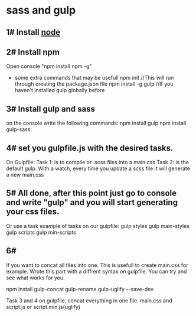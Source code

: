 # sass and gulp

## 1# Install [node](https://nodejs.org/en/)

## 2# Install npm 
Open console "npm install npm -g"

- some extra commands that may be usefull
npm init //This will run through creating the package.json file
npm install -g gulp //If you haven't installed gulp globally before


## 3# Install gulp and sass
on the console write the following commands:
npm install gulp
npm install gulp-sass

## 4# set you gulpfile.js with the desired tasks. 
On Gulpfile:
Task 1: is to compile or .scss files into a main.css 
Task 2: is the default gulp. With a watch, every time you update a scss file it will generate a new main.css

## 5# All done, after this point just go to console and write "gulp" and you will start generating your css files. 
Or use a task example of tasks on our gulpfile:
gulp styles
gulp main-styles
gulp scripts
gulp min-scripts

## 6# 
If you want to concat all files into one. This is usefull to create main.css for example. 
Wrote this part with a diffrent syntax on gulpfile. You can try and see what works for you. 

npm install gulp-concat gulp-rename gulp-uglify --save-dev

Task 3 and 4 on gulpfile, concat everything in one file. main.css and script.js or script.min.js(uglify)